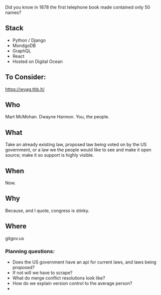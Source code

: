 Did you know in 1878 the first telephone book made contained only 50 names?

## Stack
- Python / Django
- MondgoDB
- GraphQL
- React
- Hosted on Digital Ocean

## To Consider:
https://wyag.thb.lt/

## Who
Mart McMohan.
Dwayne Harmon.
You, the people.


## What
Take an already existing law, proposed law being voted on by the US government, or a law we the people would like to see and make it open source; make it so support is highly visible.

## When
Now.

## Why
Because, and I quote, congress is stinky.

## Where
gitgov.us


### Planning questions:
- Does the US government have an api for current laws, and laws being proposed?
- If not will we have to scrape?
- What do merge conflict resolutions look like?
- How do we explain version control to the average person?
- 
